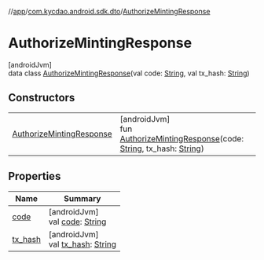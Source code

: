 //[app](../../../index.md)/[com.kycdao.android.sdk.dto](../index.md)/[AuthorizeMintingResponse](index.md)

# AuthorizeMintingResponse

[androidJvm]\
data class [AuthorizeMintingResponse](index.md)(val code: [String](https://kotlinlang.org/api/latest/jvm/stdlib/kotlin/-string/index.html), val tx_hash: [String](https://kotlinlang.org/api/latest/jvm/stdlib/kotlin/-string/index.html))

## Constructors

| | |
|---|---|
| [AuthorizeMintingResponse](-authorize-minting-response.md) | [androidJvm]<br>fun [AuthorizeMintingResponse](-authorize-minting-response.md)(code: [String](https://kotlinlang.org/api/latest/jvm/stdlib/kotlin/-string/index.html), tx_hash: [String](https://kotlinlang.org/api/latest/jvm/stdlib/kotlin/-string/index.html)) |

## Properties

| Name | Summary |
|---|---|
| [code](code.md) | [androidJvm]<br>val [code](code.md): [String](https://kotlinlang.org/api/latest/jvm/stdlib/kotlin/-string/index.html) |
| [tx_hash](tx_hash.md) | [androidJvm]<br>val [tx_hash](tx_hash.md): [String](https://kotlinlang.org/api/latest/jvm/stdlib/kotlin/-string/index.html) |
